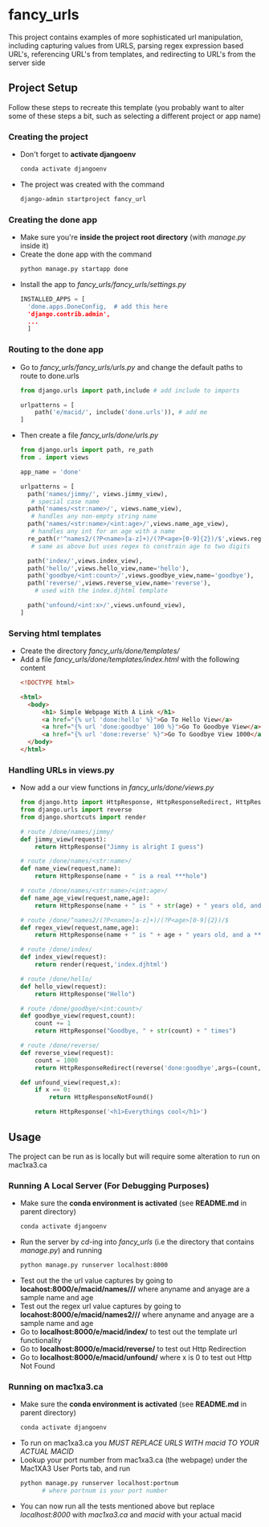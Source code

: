 # fancy_urls
This project contains examples of more sophisticated url manipulation, including
capturing values from URLS, parsing regex expression based URL's, referencing
URL's from templates, and redirecting to URL's from the server side

## Project Setup
Follow these steps to recreate this template (you probably want to alter some of
these steps a bit, such as selecting a different project or app name)
### Creating the project
- Don't forget to **activate djangoenv**
  ```bash
  conda activate djangoenv
  ```
- The project was created with the command
  ```bash
  django-admin startproject fancy_url
  ```

### Creating the done app
- Make sure you're **inside the project root directory** (with *manage.py* inside it)
- Create the done app with the command
  ```bash
  python manage.py startapp done
  ```
- Install the app to *fancy_urls/fancy_urls/settings.py*
  ```python
  INSTALLED_APPS = [
    'done.apps.DoneConfig,  # add this here
    'django.contrib.admin',
    ...
    ]
  ```

### Routing to the done app
- Go to *fancy_urls/fancy_urls/urls.py* and change the default paths to route to done.urls
  ```python
  from django.urls import path,include # add include to imports

  urlpatterns = [
      path('e/macid/', include('done.urls')), # add me
  ]
  ```
- Then create a file *fancy_urls/done/urls.py*
  ```python
  from django.urls import path, re_path
  from . import views

  app_name = 'done'

  urlpatterns = [
    path('names/jimmy/', views.jimmy_view),
     # special case name
    path('names/<str:name>/', views.name_view),
     # handles any non-empty string name
    path('names/<str:name>/<int:age>/',views.name_age_view),
     # handles any int for an age with a name
    re_path(r'^names2/(?P<name>[a-z]+)/(?P<age>[0-9]{2})/$',views.regex_view),
     # same as above but uses regex to constrain age to two digits

    path('index/',views.index_view),
    path('hello/',views.hello_view,name='hello'),
    path('goodbye/<int:count>/',views.goodbye_view,name='goodbye'),
    path('reverse/',views.reverse_view,name='reverse'),
      # used with the index.djhtml template

    path('unfound/<int:x>/',views.unfound_view),
  ]
  ```

### Serving html templates
- Create the directory *fancy_urls/done/templates/* 
- Add a file *fancy_urls/done/templates/index.html* with the following content
  ```html
  <!DOCTYPE html>

  <html>
    <body>
        <h1> Simple Webpage With A Link </h1>
        <a href="{% url 'done:hello' %}">Go To Hello View</a>
        <a href="{% url 'done:goodbye' 100 %}">Go To Goodbye View</a>
        <a href="{% url 'done:reverse' %}">Go To Goodbye View 1000</a>
    </body>
  </html>
  ```

### Handling URLs in views.py
- Now add a our view functions in *fancy_urls/done/views.py*
  ```python
  from django.http import HttpResponse, HttpResponseRedirect, HttpResponseNotFound
  from django.urls import reverse
  from django.shortcuts import render

  # route /done/names/jimmy/
  def jimmy_view(request):
      return HttpResponse("Jimmy is alright I guess")

  # route /done/names/<str:name>/
  def name_view(request,name):
      return HttpResponse(name + " is a real ***hole")

  # route /done/names/<str:name>/<int:age>/
  def name_age_view(request,name,age):
      return HttpResponse(name + " is " + str(age) + " years old, and a ***hole")

  # route /done/^names2/(?P<name>[a-z]+)/(?P<age>[0-9]{2})/$
  def regex_view(request,name,age):
      return HttpResponse(name + " is " + age + " years old, and a ***hole")

  # route /done/index/
  def index_view(request):
      return render(request,'index.djhtml')

  # route /done/hello/
  def hello_view(request):
      return HttpResponse("Hello")

  # route /done/goodbye/<int:count>/
  def goodbye_view(request,count):
      count += 1
      return HttpResponse("Goodbye, " + str(count) + " times")

  # route /done/reverse/
  def reverse_view(request):
      count = 1000
      return HttpResponseRedirect(reverse('done:goodbye',args=(count,)))

  def unfound_view(request,x):
      if x == 0:
          return HttpResponseNotFound()

      return HttpResponse('<h1>Everythings cool</h1>')
  ```

## Usage
The project can be run as is locally but will require some alteration to run on mac1xa3.ca

### Running A Local Server (For Debugging Purposes)
- Make sure the **conda environment is activated** (see **README.md** in parent
  directory)
  ```bash
  conda activate djangoenv
  ```
- Run the server by *cd*-ing into *fancy_urls* (i.e the directory that
  contains *manage.py*) and running
  ```bash
  python manage.py runserver localhost:8000
  ```
- Test out the the url value captures  by going to
  **locahost:8000/e/macid/names/<anyname>/<anyage>/** where anyname and anyage
  are a sample name and age
- Test out the regex url value captures by going to
  **locahost:8000/e/macid/names2/<anyname>/<anyage>/** where anyname and anyage
  are a sample name and age
- Go to **localhost:8000/e/macid/index/** to test out the template url functionality
- Go to **localhost:8000/e/macid/reverse/** to test out Http Redirection
- Go to **localhost:8000/e/macid/unfound/<x>** where x is 0 to test out Http Not Found

### Running on mac1xa3.ca
- Make sure the **conda environment is activated** (see **README.md** in parent
  directory)
  ```bash
  conda activate djangoenv
  ```
- To run on mac1xa3.ca you *MUST REPLACE URLS WITH macid TO YOUR ACTUAL MACID*
- Lookup your port number from mac1xa3.ca (the webpage) under the Mac1XA3 User
  Ports tab, and run
  ```bash
  python manage.py runserver localhost:portnum
        # where portnum is your port number
  ```
- You can now run all the tests mentioned above but replace *localhost:8000*
  with *mac1xa3.ca* and *macid* with your actual macid
